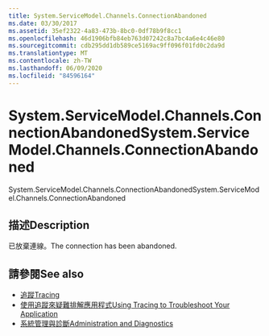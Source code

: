 ```yaml
---
title: System.ServiceModel.Channels.ConnectionAbandoned
ms.date: 03/30/2017
ms.assetid: 35ef2322-4a83-473b-8bc0-0df78b9f8cc1
ms.openlocfilehash: 46d1906bfb84eb763d07242c8a7bc4a6e4c46e80
ms.sourcegitcommit: cdb295dd1db589ce5169ac9ff096f01fd0c2da9d
ms.translationtype: MT
ms.contentlocale: zh-TW
ms.lasthandoff: 06/09/2020
ms.locfileid: "84596164"
---
```

# <a name="systemservicemodelchannelsconnectionabandoned"></a><span data-ttu-id="2f69d-102">System.ServiceModel.Channels.ConnectionAbandoned</span><span class="sxs-lookup"><span data-stu-id="2f69d-102">System.ServiceModel.Channels.ConnectionAbandoned</span></span>
<span data-ttu-id="2f69d-103">System.ServiceModel.Channels.ConnectionAbandoned</span><span class="sxs-lookup"><span data-stu-id="2f69d-103">System.ServiceModel.Channels.ConnectionAbandoned</span></span>  
  
## <a name="description"></a><span data-ttu-id="2f69d-104">描述</span><span class="sxs-lookup"><span data-stu-id="2f69d-104">Description</span></span>  
 <span data-ttu-id="2f69d-105">已放棄連線。</span><span class="sxs-lookup"><span data-stu-id="2f69d-105">The connection has been abandoned.</span></span>  
  
## <a name="see-also"></a><span data-ttu-id="2f69d-106">請參閱</span><span class="sxs-lookup"><span data-stu-id="2f69d-106">See also</span></span>

- [<span data-ttu-id="2f69d-107">追蹤</span><span class="sxs-lookup"><span data-stu-id="2f69d-107">Tracing</span></span>](index.md)
- [<span data-ttu-id="2f69d-108">使用追蹤來疑難排解應用程式</span><span class="sxs-lookup"><span data-stu-id="2f69d-108">Using Tracing to Troubleshoot Your Application</span></span>](using-tracing-to-troubleshoot-your-application.md)
- [<span data-ttu-id="2f69d-109">系統管理與診斷</span><span class="sxs-lookup"><span data-stu-id="2f69d-109">Administration and Diagnostics</span></span>](../index.md)
